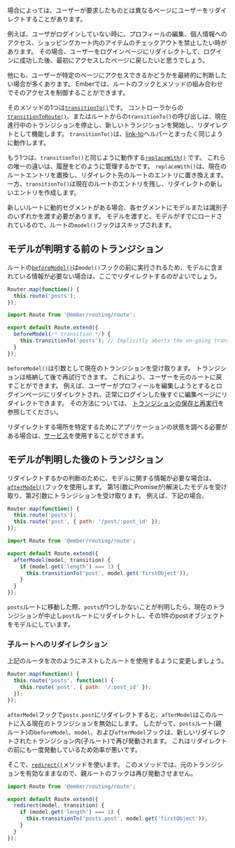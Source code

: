 <!--
Sometimes you want to redirect a user to a different page than what they requested for.
-->

場合によっては、ユーザーが要求したものとは異なるページにユーザーをリダイレクトすることがあります。

<!--
For example, if they're not logged in, you might want to prevent them from editing their profile, accessing private information,
or checking out items in their shopping cart.
Usually you want to redirect them to the login page, and after they have successfully logged in, take them back to the page they originally wanted to access.
-->

例えば、ユーザがログインしていない時に、プロフィールの編集、個人情報へのアクセス、ショッピングカート内のアイテムのチェックアウトを禁止したい時があります。
その場合、ユーザーをログインページにリダイレクトして、ログインに成功した後、最初にアクセスしたページに戻したいと思うでしょう。

<!--
There are many other reasons you probably want to have the last word on whether a user can or cannot access a certain page.
Ember allows you to control that access with a combination of hooks and methods in your route.
-->

他にも、ユーザーが特定のページにアクセスできるかどうかを最終的に判断したい場合が多くあります。
Emberでは、ルートのフックとメソッドの組み合わせでそのアクセスを制御することができます。

<!--
One of the methods is [`transitionTo()`](https://www.emberjs.com/api/ember/2.16/classes/Route/methods/transitionTo?anchor=transitionTo).
Calling `transitionTo()` from a route or
[`transitionToRoute()`](https://www.emberjs.com/api/ember/2.16/classes/Controller/methods/transitionToRoute?anchor=transitionToRoute) from a controller will stop any transitions currently in progress and start a new one, functioning as a redirect.
`transitionTo()` behaves exactly like the [link-to](../../templates/links) helper.
-->

そのメソッドの1つは[`transitionTo()`](https://www.emberjs.com/api/ember/2.16/classes/Route/methods/transitionTo?anchor=transitionTo)です。
コントローラからの[`transitionToRoute()`](https://www.emberjs.com/api/ember/2.16/classes/Controller/methods/transitionToRoute?anchor=transitionToRoute)、またはルートからの`transitionTo()`の呼び出しは、現在進行中のトランジションを停止し、新しいトランジションを開始し、リダイレクトとして機能します。
`transitionTo()`は、[link-to](../../templates/links)ヘルパーとまったく同じように動作します。

<!--
The other one is [`replaceWith()`](https://www.emberjs.com/api/ember/2.16/classes/Route/methods/transitionTo?anchor=replaceWith) which works the same way as `transitionTo()`.
The only difference between them is how they manage history.
`replaceWith()` substitutes the current route entry and replaces it with that of the route we are redirecting to,
while `transitionTo()` leaves the entry for the current route and creates a new one for the redirection.
-->

もう1つは、`transitionTo()`と同じように動作する[`replaceWith()`](https://www.emberjs.com/api/ember/2.16/classes/Route/methods/transitionTo?anchor=replaceWith) です。
これらの唯一の違いは、履歴をどのように管理するかです。
`replaceWith()`は、現在のルートエントリを置換し、リダイレクト先のルートのエントリに置き換えます。
一方、`transitionTo()`は現在のルートのエントリを残し、リダイレクトの新しいエントリを作成します。

<!--
If the new route has dynamic segments, you need to pass either a _model_ or an _identifier_ for each segment.
Passing a model will skip the route's `model()` hook since the model is already loaded.
-->

新しいルートに動的セグメントがある場合、各セグメントにモデルまたは識別子のいずれかを渡す必要があります。
モデルを渡すと、モデルがすでにロードされているので、ルートの`model()`フックはスキップされます。

<!--
## Transitioning Before the Model is Known
-->

## モデルが判明する前のトランジション

<!--
Since a route's [`beforeModel()`](https://www.emberjs.com/api/ember/2.16/classes/Route/methods/transitionTo?anchor=beforeModel) executes before the `model()` hook,
it's a good place to do a redirect if you don't need any information that is contained in the model.
-->

ルートの[`beforeModel()`](https://www.emberjs.com/api/ember/2.16/classes/Route/methods/transitionTo?anchor=beforeModel)は`model()`フックの前に実行されるため、モデルに含まれている情報が必要ない場合は、ここでリダイレクトするのがよいでしょう。

```app/router.js
Router.map(function() {
  this.route('posts');
});
```

```app/routes/index.js
import Route from '@ember/routing/route';

export default Route.extend({
  beforeModel(/* transition */) {
    this.transitionTo('posts'); // Implicitly aborts the on-going transition.
  }
});
```

<!--
`beforeModel()` receives the current transition as an argument, which we can store and retry later.
This allows us to return the user back to the original route.
For example, we might redirect a user to the login page when they try to edit their profile, and immediately redirect
them back to the edit page once they have successfully logged in.
See [Storing and Retrying a Transition](../preventing-and-retrying-transitions/#toc_storing-and-retrying-a-transition)
for how to do that.
-->

`beforeModel()`は引数として現在のトランジションを受け取ります。
トランジションは格納して後で再試行できます。 
これにより、ユーザーを元のルートに戻すことができます。
例えば、ユーザーがプロフィールを編集しようとするとログインページにリダイレクトされ、正常にログインした後すぐに編集ページにリダイレクトできます。
その方法については、 [トランジションの保存と再実行](../preventing-and-retrying-transitions/#toc_storing-and-retrying-a-transition)を参照してください。

<!--
If you need to examine some application state to figure out where to redirect,
you might use a [service](../../applications/services).
-->

リダイレクトする場所を特定するためにアプリケーションの状態を調べる必要がある場合は、[サービス](../../applications/services)を使用することができます。

<!--
## Transitioning After the Model is Known
-->

## モデルが判明した後のトランジション

<!--
If you need information about the current model in order to decide about redirection, you can use the [`afterModel()`](https://www.emberjs.com/api/ember/2.16/classes/Route/methods/transitionTo?anchor=afterModel) hook.
It receives the resolved model as the first parameter and the transition as the second one.
For example:
-->

リダイレクトするかの判断のために、モデルに関する情報が必要な場合は、[`afterModel()`](https://www.emberjs.com/api/ember/2.16/classes/Route/methods/transitionTo?anchor=afterModel)フックを使用します。
第1引数にPromiseが)解決したモデルを受け取り、第2引数にトランジションを受け取ります。
例えば、下記の場合、

```app/router.js
Router.map(function() {
  this.route('posts');
  this.route('post', { path: '/post/:post_id' });
});
```

```app/routes/posts.js
import Route from '@ember/routing/route';

export default Route.extend({
  afterModel(model, transition) {
    if (model.get('length') === 1) {
      this.transitionTo('post', model.get('firstObject'));
    }
  }
});
```

<!--
When transitioning to the `posts` route if it turns out that there is only one post,
the current transition will be aborted in favor of redirecting to the `PostRoute`
with the single post object being its model.
-->

`posts`ルートに移動した際、`posts`が1つしかないことが判明したら、現在のトランジションが中止し`post`ルートにリダイレクトし、その1件のpostオブジェクトをモデルにしています。

<!--
### Child Routes
-->

### 子ルートへのリダイレクション
<!--
Let's change the router above to use a nested route, like this:
-->

上記のルータを次のようにネストしたルートを使用するように変更しましょう。

```app/router.js
Router.map(function() {
  this.route('posts', function() {
    this.route('post', { path: '/:post_id' });
  });
});
```

<!--
If we redirect to `posts.post` in the `afterModel` hook, `afterModel`
essentially invalidates the current attempt to enter this route. So the `posts`
route's `beforeModel`, `model`, and `afterModel` hooks will fire again within
the new, redirected transition. This is inefficient, since they just fired
before the redirect.
-->

`afterModel`フックで`posts.post`にリダイレクトすると、`afterModel`はこのルートに入る現在のトランジションを無効にします。
したがって、`posts`ルート(親ルート)の`beforeModel`、`model`、および`afterModel`フックは、新しいリダイレクトされたトランジション内(子ルート)で再び発動されます。
これはリダイレクトの前にも一度発動しているため効率が悪いです。

<!--
Instead, we can use the [`redirect()`](https://www.emberjs.com/api/ember/2.16/classes/Route/methods/transitionTo?anchor=redirect) method, which will leave the original
transition validated, and not cause the parent route's hooks to fire again:
-->

そこで、[`redirect()`](https://www.emberjs.com/api/ember/2.16/classes/Route/methods/transitionTo?anchor=redirect)メソッドを使います。
このメソッドでは、元のトランジションを有効なままなので、親ルートのフックは再び発動させません。

```app/routes/posts.js
import Route from '@ember/routing/route';

export default Route.extend({
  redirect(model, transition) {
    if (model.get('length') === 1) {
      this.transitionTo('posts.post', model.get('firstObject'));
    }
  }
});
```
